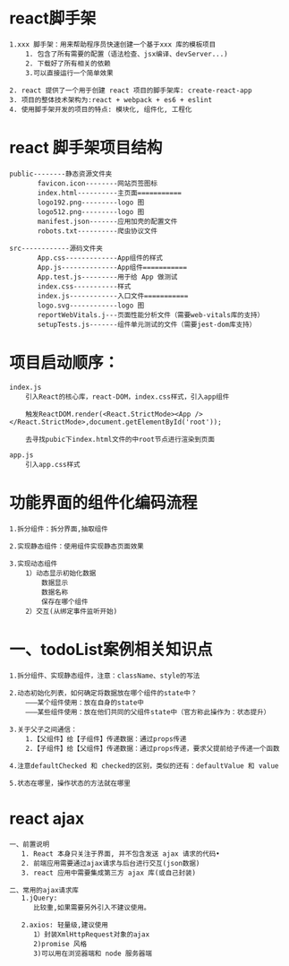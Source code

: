 # react脚手架
    1.xxx 脚手架：用来帮助程序员快速创建一个基于xxx 库的模板项目
        1. 包含了所有需要的配置（语法检查、jsx编译、devServer...)
        2. 下载好了所有相关的依赖
        3.可以直接运行一个简单效果

    2. react 提供了一个用于创建 react 项目的脚手架库: create-react-app
    3. 项目的整体技术架构为:react + webpack + es6 + eslint
    4. 使用脚手架开发的项目的特点: 模块化, 组件化, 工程化

# react 脚手架项目结构
```
public--------静态资源文件夹
       favicon.icon--------网站页签图标
       index.html----------主页面===========
       logo192.png---------logo 图
       logo512.png---------logo 图
       manifest.json-------应用加壳的配置文件
       robots.txt----------爬虫协议文件
```
```
src------------源码文件夹
       App.css-------------App组件的样式
       App.js--------------App组件===========
       App.test.js---------用于给 App 做测试
       index.css-----------样式
       index.js------------入口文件===========
       logo.svg------------logo 图
       reportWebVitals.j---页面性能分析文件（需要web-vitals库的支持）
       setupTests.js-------组件单元测试的文件（需要jest-dom库支持）
```
# 项目启动顺序：
    index.js
        引入React的核心库，react-DOM，index.css样式，引入app组件

        触发ReactDOM.render(<React.StrictMode><App /></React.StrictMode>,document.getElementById('root'));

        去寻找pubic下index.html文件的中root节点进行渲染到页面

    app.js
        引入app.css样式

# 功能界面的组件化编码流程
    1.拆分组件：拆分界面,抽取组件

    2.实现静态组件：使用组件实现静态页面效果

    3.实现动态组件
        1）动态显示初始化数据
            数据显示
            数据名称
            保存在哪个组件
        2）交互(从绑定事件监听开始)

# 一、todoList案例相关知识点
    1.拆分组件、实现静态组件，注意：className、style的写法

    2.动态初始化列表，如何确定将数据放在哪个组件的state中？
        ———某个组件使用：放在自身的state中
        ———某些组件使用：放在他们共同的父组件state中（官方称此操作为：状态提升）

    3.关于父子之间通信：
        1.【父组件】给【子组件】传递数据：通过props传递
        2.【子组件】给【父组件】传递数据：通过props传递，要求父提前给子传递一个函数

    4.注意defaultChecked 和 checked的区别，类似的还有：defaultValue 和 value
    
    5.状态在哪里，操作状态的方法就在哪里

# react ajax
    一、前置说明
       1. React 本身只关注于界面, 并不包含发送 ajax 请求的代码•
       2. 前端应用需要通过ajax请求与后台进行交互(json数据)
       3. react 应用中需要集成第三方 ajax 库(或自己封装)
   
    二、常用的ajax请求库
       1.jQuery:
          比较重,如果需要另外引入不建议使用。

       2.axios: 轻量级,建议使用
          1）封装XmlHttpRequest对象的ajax
          2)promise 风格
          3)可以用在浏览器端和 node 服务器端